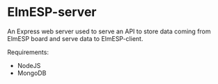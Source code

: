 # ElmESP-server

An Express web server used to serve an API to store data coming from ElmESP board and serve data to ElmESP-client.

Requirements:
- NodeJS
- MongoDB